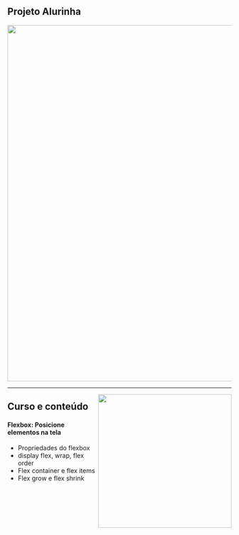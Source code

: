 ## Projeto Alurinha
<img src="" width="800px" align="center" alt="">
<br>

---

<img src="" width="300px" align="right" alt="">

## Curso e conteúdo
#### Flexbox: Posicione elementos na tela
* Propriedades do flexbox
* display flex, wrap, flex order
* Flex container e flex items
* Flex grow e flex shrink

